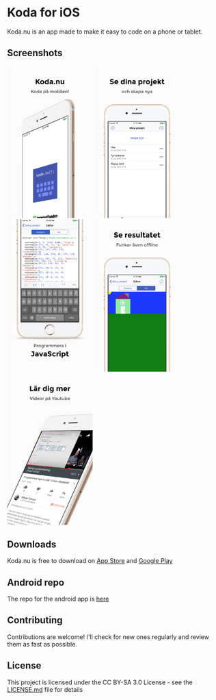 # Koda for iOS
Koda.nu is an app made to make it easy to code on a phone or tablet. 

## Screenshots
<img src="https://github.com/alvarlagerlof/koda-ios/blob/master/assets/screenshots/iphone/1.jpg?raw=true" width="200"> <img src="https://github.com/alvarlagerlof/koda-ios/blob/master/assets/screenshots/iphone/2.jpg?raw=true" width="200"> <img src="https://github.com/alvarlagerlof/koda-ios/blob/master/assets/screenshots/iphone/3.jpg?raw=true" width="200"> <img src="https://github.com/alvarlagerlof/koda-ios/blob/master/assets/screenshots/iphone/4.jpg?raw=true" width="200"> <img src="https://github.com/alvarlagerlof/koda-ios/blob/master/assets/screenshots/iphone/5.jpg?raw=true" width="200">

## Downloads
Koda.nu is free to download on [App Store](https://itunes.apple.com/us/app/koda-nu/id1143799567) and [Google Play](https://play.google.com/store/apps/details?id=com.alvarlagerlof.koda)

## Android repo
The repo for the android app is [here](https://github.com/alvarlagerlof/koda-android)

## Contributing
Contributions are welcome! I'll check for new ones regularly and review them as fast as possible.

## License
This project is licensed under the CC BY-SA 3.0 License - see the [LICENSE.md](https://github.com/alvarlagerlof/koda-ios/blob/master/LICENCE.md) file for details
